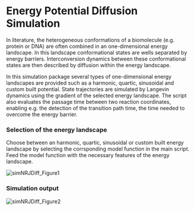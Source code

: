 # Energy Potential Diffusion Simulation

In literature, the heterogeneous conformations of a biomolecule (e.g. protein or DNA) are often combined in an one-dimensional energy landscape. In this landscape conformational states are wells separated by energy barriers. Interconversion dynamics between these conformational states are then described by diffusion within the energy landscape. 

In this simulation package several types of one-dimensional energy landscapes are provided such as a harmonic, quartic, sinusoidal and custom built potential. State trajectories are simulated by Langevin dynamics using the gradient of the selected energy landscape. The script also evaluates the passage time between two reaction coordinates, enabling e.g. the detection of the transition path time, the time needed to overcome the energy barrier.

### Selection of the energy landscape

Choose between an harmonic, quartic, sinusoidal or custom built energy landscape by selecting the corrsponding model function in the main script. Feed the model function with the necessary features of the energy landscape.

![simNRJDiff_Figure1](https://user-images.githubusercontent.com/58071484/137720336-c499caca-533c-4e00-8c06-2379855c89da.png)

### Simulation output

![simNRJDiff_Figure2](https://user-images.githubusercontent.com/58071484/137707404-58e4e83a-afaf-4015-bbdd-ccb9bb040450.png)
